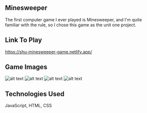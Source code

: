 ## Minesweeper

The first computer game I ever played is Minesweeper, and I'm quite familiar with the rule, so I chose this game as the unit one project.

## Link To Play
https://shu-minesweeper-game.netlify.app/

## Game Images
![alt text](https://i.imgur.com/0f1UQh3.png)
![alt text](https://i.imgur.com/b9RUGNg.png)
![alt text](https://i.imgur.com/phURjcC.png)
![alt text](https://i.imgur.com/VgP7PdH.png)

## Technologies Used
JavaScript, HTML, CSS
